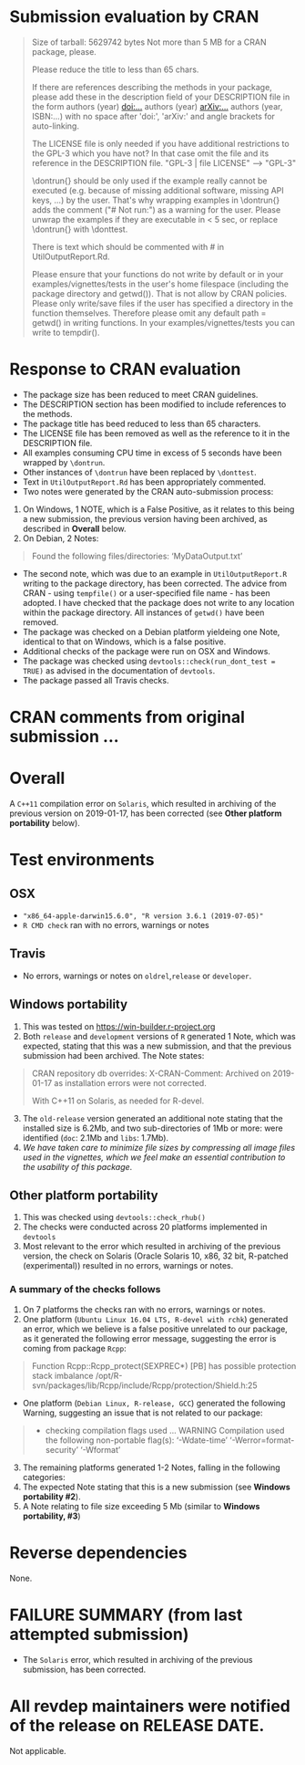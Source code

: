 # Submission evaluation by CRAN 
> Size of tarball: 5629742 bytes
> Not more than 5 MB for a CRAN package, please.
> 
> Please reduce the title to less than 65 chars.
> 
> If there are references describing the methods in your package, please 
> add these in the description field of your DESCRIPTION file in the form
> authors (year) <doi:...>
> authors (year) <arXiv:...>
> authors (year, ISBN:...)
> with no space after 'doi:', 'arXiv:' and angle brackets for auto-linking.
> 
> The LICENSE file is only needed if you have additional restrictions to 
> the GPL-3 which you have not? In that case omit the file and its 
> reference in the DESCRIPTION file.
> "GPL-3 | file LICENSE" --> "GPL-3"
> 
> \dontrun{} should be only used if the example really cannot be executed 
> (e.g. because of missing additional software, missing API keys, ...) by 
> the user. That's why wrapping examples in \dontrun{} adds the comment 
> ("# Not run:") as a warning for the user.
> Please unwrap the examples if they are executable in < 5 sec, or replace 
> \dontrun{} with \donttest.
> 
> There is text which should be commented with # in UtilOutputReport.Rd.
> 
> Please ensure that your functions do not write by default or in your 
> examples/vignettes/tests in the user's home filespace (including the 
> package directory and getwd()). That is not allow by CRAN policies. 
> Please only write/save files if the user has specified a directory in 
> the function themselves. Therefore please omit any default path = 
> getwd() in writing functions.
> In your examples/vignettes/tests you can write to tempdir().
> 
> 

# Response to CRAN evaluation #
* The package size has been reduced to meet CRAN guidelines.
* The DESCRIPTION section has been modified to include references to the methods.
* The package title has beed reduced to less than 65 characters.
* The LICENSE file has been removed as well as the reference to it in the DESCRIPTION file.
* All examples consuming CPU time in excess of 5 seconds have been wrapped by `\dontrun`.
* Other instances of `\dontrun` have been replaced by `\donttest`.
* Text in `UtilOutputReport.Rd` has been appropriately commented.
* Two notes were generated by the CRAN auto-submission process:
1. On Windows, 1 NOTE, which is a False Positive, as it relates to this being a new submission, the previous version
having been archived, as described in __Overall__ below.
2. On Debian, 2 Notes: 
> Found the following files/directories:
>   ‘MyDataOutput.txt’
* The second note, which was due to an example in `UtilOutputReport.R` writing to the package directory, has been corrected. The advice from CRAN - using `tempfile()` or a user-specified file name - has been adopted. I have checked that the package does not write to any location within the package directory. All instances of `getwd()` have been removed.
* The package was checked on a Debian platform yieldeing one Note, identical to that on Windows, which is a false positive.
* Additional checks of the package were run on OSX and Windows.
* The package was checked using `devtools::check(run_dont_test = TRUE)` as advised in the documentation of `devtools`.
* The package passed all Travis checks.

# CRAN comments from original submission ... #

# Overall #
A `C++11` compilation error on `Solaris`, which resulted in archiving of the previous version on 2019-01-17,
has been corrected (see __Other platform portability__ below).

# Test environments #
## OSX ##
* `"x86_64-apple-darwin15.6.0", "R version 3.6.1 (2019-07-05)"` 
* `R CMD check` ran with no errors, warnings or notes
## Travis ##
* No errors, warnings or notes on `oldrel`,`release` or `developer`. 
## Windows portability ##
1. This was tested on https://win-builder.r-project.org 
1. Both `release` and `development` versions of `R` generated 1 Note, which was expected, stating that this was a new submission, and that the previous submission had been archived. The Note states:
> CRAN repository db overrides:
> X-CRAN-Comment: Archived on 2019-01-17 as installation errors were
>   not corrected.
> 
> With C++11 on Solaris, as needed for R-devel.
3. The `old-release` version generated an additional note stating that the installed size is 6.2Mb, and two sub-directories of 1Mb or more: were identified (`doc`: 2.1Mb and `libs`: 1.7Mb). 
3. _We have taken care to minimize file sizes by compressing all image files used in the vignettes, which we feel make an essential contribution to the usability of this package_.   
## Other platform portability ##
1. This was checked using `devtools::check_rhub()`
1. The checks were conducted across 20 platforms implemented in `devtools`
1. Most relevant to the error which resulted in archiving of the previous version, the check on Solaris (Oracle Solaris 10, x86, 32 bit, R-patched (experimental)) resulted in no errors, warnings or notes.
### A summary of the checks follows ###
1. On 7 platforms the checks ran with no errors, warnings or notes.
1. One platform (`Ubuntu Linux 16.04 LTS, R-devel with rchk`) generated an error, which we believe is a false positive unrelated to our package, as it generated the following error message, suggesting the error is coming from package `Rcpp`: 
> Function Rcpp::Rcpp_protect(SEXPREC*)
> [PB] has possible protection stack imbalance /opt/R-svn/packages/lib/Rcpp/include/Rcpp/protection/Shield.h:25
* One platform (`Debian Linux, R-release, GCC`) generated the following Warning, suggesting an issue that is not related to our package:
> * checking compilation flags used ... WARNING
> Compilation used the following non-portable flag(s):
> ‘-Wdate-time’ ‘-Werror=format-security’ ‘-Wformat’
3. The remaining platforms generated 1-2 Notes, falling in the following categories:
3. The expected Note stating that this is a new submission (see __Windows portability #2__).
3. A Note relating to file size exceeding 5 Mb (similar to __Windows portability, #3__)

# Reverse dependencies #
None.

# FAILURE SUMMARY (from last attempted submission) #
* The `Solaris` error, which resulted in archiving of the previous submission, has been corrected.

# All revdep maintainers were notified of the release on RELEASE DATE. #
Not applicable.
